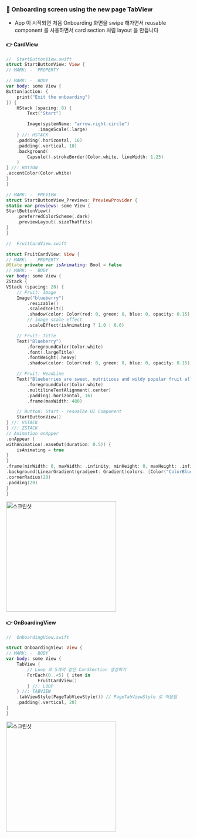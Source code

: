 ### 🔷 Onboarding screen using the new page TabView

- App 이 시작되면 처음 Onboarding 화면을 swipe 해가면서 reusable component 를 사용하면서 card section 처럼 layout 을 만듭니다

#### 👉 CardView

```swift
//  StartButtonView.swift
struct StartButtonView: View {
// MARK: -  PROPERTY

// MARK: -  BODY
var body: some View {
Button(action: {
	print("Exit the onboarding")
}) {
	HStack (spacing: 8) {
		Text("Start")

		Image(systemName: "arrow.right.circle")
			.imageScale(.large)
	} //: HSTACK
	.padding(.horizontal, 16)
	.padding(.vertical, 10)
	.background(
		Capsule().strokeBorder(Color.white, lineWidth: 1.25)
	)
} //: BUTTON
.accentColor(Color.white)
}
}

// MARK: -  PREVIEW
struct StartButtonView_Previews: PreviewProvider {
static var previews: some View {
StartButtonView()
	.preferredColorScheme(.dark)
	.previewLayout(.sizeThatFits)
}
}

```

```swift
//  FruitCardView.swift

struct FruitCardView: View {
// MARK: -  PROPERTY
@State private var isAnimating: Bool = false
// MARK: -  BODY
var body: some View {
ZStack {
VStack (spacing: 20) {
	// Fruit: Image
	Image("blueberry")
		.resizable()
		.scaledToFit()
		.shadow(color: Color(red: 0, green: 0, blue: 0, opacity: 0.15), radius: 8, x: 6, y: 8)
		// image scale effect
		.scaleEffect(isAnimating ? 1.0 : 0.6)

	// Fruit: Title
	Text("Blueberry")
		.foregroundColor(Color.white)
		.font(.largeTitle)
		.fontWeight(.heavy)
		.shadow(color: Color(red: 0, green: 0, blue: 0, opacity: 0.15), radius: 2, x: 2, y: 2)

	// Fruit: HeadLine
	Text("Blueberries are sweet, nutritious and wildy popular fruit all over the world.")
		.foregroundColor(Color.white)
		.multilineTextAlignment(.center)
		.padding(.horizontal, 16)
		.frame(maxWidth: 480)

	// Button: Start - resualbe UI Component
	StartButtonView()
} //: VSTACK
} //: ZSTACK
// Animation onApper
.onAppear {
withAnimation(.easeOut(duration: 0.5)) {
	isAnimating = true
}
}
.frame(minWidth: 0, maxWidth: .infinity, minHeight: 0, maxHeight: .infinity, alignment: .center)
.background(LinearGradient(gradient: Gradient(colors: [Color("ColorBlueberryLight"), Color("ColorBlueberryDark")]), startPoint: .top, endPoint: .bottom))
.cornerRadius(20)
.padding(20)
}
}
```

<img width="300" alt="스크린샷" src="https://user-images.githubusercontent.com/28912774/148885683-85f52909-9c27-40bb-88e3-4b7e5dba747c.png">

#### 👉 OnBoardingView

```swift
//  OnboardingView.swift

struct OnboardingView: View {
// MARK: -  BODY
var body: some View {
	TabView {
		// Loop 로 5개의 같은 CardSection 생성하기
		ForEach(0..<5) { item in
			FruitCardView()
		} //: LOOP
	} //: TABVIEW
	.tabViewStyle(PageTabViewStyle()) // PageTabViewStyle 로 적용됨
	.padding(.vertical, 20)
}
}
```

<img width="300" alt="스크린샷" src="https://user-images.githubusercontent.com/28912774/148886872-d2cb7ee5-8415-4170-a8f4-080e966e57bf.gif">
